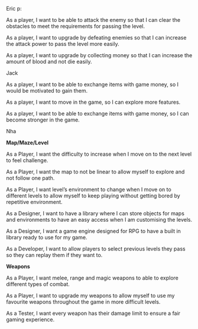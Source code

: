 Eric p:

As a player, I want to be able to attack the enemy so that I can clear the obstacles to meet the requirements for passing the level.

As a player, I want to upgrade by defeating enemies so that I can increase the attack power to pass the level more easily.

As a player, I want to upgrade by collecting money so that I can increase the amount of blood and not die easily.

Jack 

As a player, I want to be able to exchange items with game money, so I would be motivated to gain them.

As a player, I want to move in the game, so I can explore more features.

As a player, I want to be able to exchange items with game money, so I can become stronger in the game. 

Nha

**Map/Maze/Level**

As a Player, I want the difficulty to increase when I move on to the next level to feel challenge.

As a Player, I want the map to not be linear to allow myself to explore and not follow one path.

As a Player, I want level’s environment to change when I move on to different levels to allow myself to keep 
playing without getting bored by repetitive environment.

As a Designer, I want to have a library where I can store objects for maps and environments to have an easy access when I am customising the levels.

As a Designer, I want a game engine designed for RPG to have a built in library ready to use for my game.

As a Developer, I want to allow players to select previous levels they pass so they can replay them if they want to.

**Weapons**

As a Player, I want melee, range and magic weapons to able to explore different types of combat.

As a Player, I want to upgrade my weapons to allow myself to use my favourite weapons throughout the game in more difficult levels.

As a Tester, I want every weapon has their damage limit to ensure a fair gaming experience.



